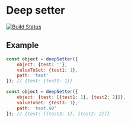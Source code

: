# Deep setter

[![Build Status](https://travis-ci.org/costmkv/deep-setter.svg?branch=master)](https://travis-ci.org/costmkv/deep-setter)

## Example

```javascript
const object = deepSetter({
    object: {test: ''},
    valueToSet: {test1: 1},
    path: 'test'
}); // {test: {test1: 1}}
```
```javascript
const object = deepSetter({
    object: {test: [{test1: 1}, {test2: 2}]},
    valueToSet: {test3: 1},
    path: 'test.$0'
}); // {test: [{test3: 1}, {test2: 2}]}
```
